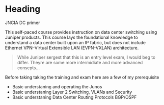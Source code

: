 
# Heading 

JNCIA DC primer

This self-paced course provides instruction on data center switching using Juniper products. This course lays the foundational knowledge to understand a data center built upon an IP fabric, but does not include Ethernet VPN–Virtual Extensible LAN (EVPN-VXLAN) architecture.

> While Juniper sergest that this is an entry level exam, I would beg to differ. Theyre are some more intermidiate and more advanced consepts...

Before taking taking the training and exam here are a few of my prerequisite 

- Basic understaning and operating the Junos
- Basic understaning Layer 2 Switching, VLANs and Security
- Basic understaning Data Center Routing Protocols BGP/OSPF

